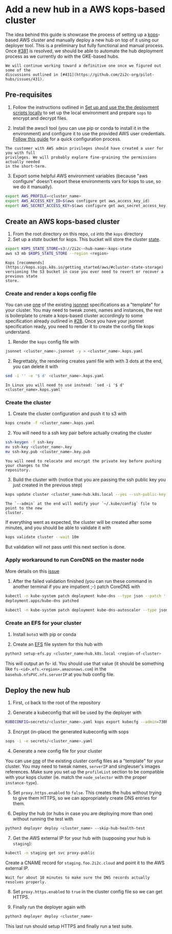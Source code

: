 # Add a new hub in a AWS kops-based cluster

The idea behind this guide is showcase the process of setting up a 
[kops](https://kops.sigs.k8s.io/getting_started/aws/)-based AWS
cluster and manually deploy a new hub on top of it using our deployer tool.
This is a preliminary but fully functional and manual process. Once
[#381](https://github.com/2i2c-org/pilot-hubs/issues/381) is resolved, we should be able
to automate the hub deployment process as we currently do with the GKE-based hubs.

```{note}
We will continue working toward a definitive one once we figured out some of the
discussions outlined in [#431](https://github.com/2i2c-org/pilot-hubs/issues/431).
```

## Pre-requisites

1. Follow the instructions outlined in
[Set up and use the the deployment scripts locally](./manual-deploy.md) to set up the
local environment and prepare `sops` to encrypt and decrypt files.

2. Install the awscli tool (you can use pip or conda to install it in the environment)
and configure it to use the provided AWS user credentials. [Follow this guide](https://docs.aws.amazon.com/cli/latest/userguide/cli-configure-quickstart.html#cli-configure-quickstart-config)
for a quick configuration process.

```{note}
The customer with AWS admin privileges should have created a user for you with full
privileges. We will probably explore fine-graining the permissions actually needed
in the short-term.
```

3. Export some helpful AWS environment variables (because "aws configure" doesn't export
these environments vars for kops to use, so we do it manually).

```bash
export AWS_PROFILE=<cluster_name>
export AWS_ACCESS_KEY_ID=$(aws configure get aws_access_key_id)
export AWS_SECRET_ACCESS_KEY=$(aws configure get aws_secret_access_key)
```

## Create an AWS kops-based cluster

1. From the root directory on this repo, `cd` into the `kops` directory
2. Set up a *state* bucket for kops. This bucket will store the cluster
[state](https://kops.sigs.k8s.io/state/).

``` bash
export KOPS_STATE_STORE=s3://2i2c-<hub-name>-kops-state
aws s3 mb $KOPS_STATE_STORE --region <region>
```

```{note}
Kops [recommends](https://kops.sigs.k8s.io/getting_started/aws/#cluster-state-storage)
versioning the S3 bucket in case you ever need to revert or recover a previous state
store.
```

### Create and render a kops config file

You can use 
[one](https://github.com/2i2c-org/pilot-hubs/blob/master/kops/farallon.jsonnet) of the
existing [jsonnet](https://jsonnet.org/) specifications as a "template" for your cluster.
You may need to tweak zones, names and instances, the rest is boilerplate to create a
kops-based cluster accordingly to some specification already outlined in 
[#28](https://github.com/2i2c-org/pangeo-hubs/issues/28). Once you have your jsonnet
specification ready, you need to render it to create the config file kops understand.

1. Render the `kops` config file with

```bash
jsonnet <cluster_name>.jsonnet -y > <cluster_name>.kops.yaml
```

2. Regrettably, the rendering creates yaml file with with 3 dots at the end, you can 
delete it with

```bash
sed -i '' -e '$ d' <cluster_name>.kops.yaml
```

```{note}
In Linux you will need to use instead: `sed -i '$ d' <cluster_name>.kops.yaml`
```

### Create the cluster

1. Create the cluster configuration and push it to s3 with

```bash
kops create -f <cluster_name>.kops.yaml
```

2. You will need to a ssh key pair before actually creating the cluster

```bash
ssh-keygen -f ssh-key
mv ssh-key <cluster_name>.key
mv ssh-key.pub <cluster_name>.key.pub
```

```{note}
You will need to relocate and encrypt the private key before pushing your changes to the
repository.
```

3. Build the cluster with (notice that you are passing the ssh public key you just 
created in the previous step)

```bash
kops update cluster <cluster_name>hub.k8s.local --yes --ssh-public-key <cluster_name>.key.pub --admin
```

```{note}
The `--admin` at the end will modify your `~/.kube/config` file to point to the new 
cluster.
```

If everything went as expected, the cluster will be created after some minutes, and you 
should be able to validate it with

```bash
kops validate cluster --wait 10m
```

But validation will not pass until this next section is done.

### Apply workaround to run CoreDNS on the master node

More details on this [issue](https://github.com/kubernetes/kops/issues/11199)

1. After the failed validation finished (you can run these command in another terminal 
if you are impatient ;-) patch CoreDNS with

```bash
kubectl -n kube-system patch deployment kube-dns --type json --patch '[{"op": "add", "path": "/spec/template/spec/tolerations", "value": [{"key": "node-role.kubernetes.io/master", "effect": "NoSchedule"}]}]'
deployment.apps/kube-dns patched

kubectl -n kube-system patch deployment kube-dns-autoscaler --type json --patch '[{"op": "add", "path": "/spec/template/spec/tolerations", "value": [{"key": "node-role.kubernetes.io/master", "effect": "NoSchedule"}]}]'
```

### Create an EFS for your cluster

1. Install `boto3` with pip or conda

2. Create an [EFS](https://aws.amazon.com/efs/) file system for this hub with

```bash
python3 setup-efs.py <cluster_name>hub.k8s.local <region-of-cluster>
```

This will output an fs-<xxxxxxxx> id. You should use that value 
(it should be something like `fs-<id>.efs.<region>.amazonaws.com`) in
the `basehub.nfsPVC.nfs.serverIP` at you hub config file. 

## Deploy the new hub

1. First, `cd` back to the root of the repository

2. Generate a kubeconfig that will be used by the deployer with

```bash
KUBECONFIG=secrets/<cluster_name>.yaml kops export kubecfg --admin=730h <cluster_name>hub.k8s.local
```

3. Encrypt (in-place) the generated kubeconfig with sops

```bash
sops -i -e secrets/<cluster_name>.yaml
```

4. Generate a new config file for your cluster

You can use 
[one](https://github.com/2i2c-org/pilot-hubs/blob/master/config/hubs/farallon.cluster.yaml)
of the existing cluster config files as a "template" for your cluster.
You may need to tweak names, `serverIP` and singleuser's images references. Make sure 
you set up the `profileList` section to be compatible with your kops cluster (ie. match 
the `node_selector` with the proper `instance-type`).

5. Set `proxy.https.enabled` to `false`. This creates the hubs without trying to give 
them HTTPS, so we can appropriately create DNS entries for them.

6. Deploy the hub (or hubs in case you are deploying more than one) without running the
test with

```bash
python3 deployer deploy <cluster_name> --skip-hub-health-test
```

7. Get the AWS external IP for your hub with (supposing your hub is `staging`):

```bash
kubectl -n staging get svc proxy-public
```

Create a CNAME record for `staging.foo.2i2c.cloud` and point it to the AWS external IP.


```{note}
Wait for about 10 minutes to make sure the DNS records actually resolves properly.
```

8. Set `proxy.https.enabled` to `true` in the cluster config file so we can get HTTPS.

9. Finally run the deployer again with 

```bash
python3 deployer deploy <cluster_name>
```

This last run should setup HTTPS and finally run a test suite.
